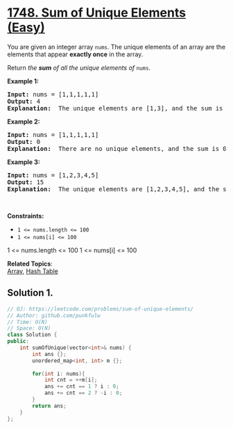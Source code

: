 # [1748. Sum of Unique Elements (Easy)](https://leetcode.com/problems/sum-of-unique-elements/)

<p>You are given an integer array <code>nums</code>. The unique elements of an array are the elements that appear <b>exactly once</b> in the array.</p>

<p>Return <em>the <b>sum</b> of all the unique elements of</em> <code>nums</code>.</p>

<p><strong>Example 1:</strong></p>

<pre><strong>Input:</strong> nums = [1,1,1,1,1]
<strong>Output:</strong> 4
<strong>Explanation: </strong> The unique elements are [1,3], and the sum is 4.
</pre>

<p><strong>Example 2:</strong></p>

<pre><strong>Input:</strong> nums = [1,1,1,1,1]
<strong>Output:</strong> 0
<strong>Explanation: </strong> There are no unique elements, and the sum is 0.
</pre>


<p><strong>Example 3:</strong></p>

<pre><strong>Input:</strong> nums = [1,2,3,4,5]
<strong>Output:</strong> 15
<strong>Explanation: </strong> The unique elements are [1,2,3,4,5], and the sum is 15.
</pre>



<p>&nbsp;</p>
<p><strong>Constraints:</strong></p>

<ul>
  <li><code>1 &lt;= nums.length &lt;= 100</code></li>
  <li><code>1 &lt;= nums[i] &lt;= 100</code></li>
</ul>

1 <= nums.length <= 100
1 <= nums[i] <= 100

**Related Topics**:  
[Array](https://leetcode.com/tag/array/), [Hash Table](https://leetcode.com/tag/hash-table/)


## Solution 1.

```cpp
// OJ: https://leetcode.com/problems/sum-of-unique-elements/
// Author: github.com/punkfulw
// Time: O(N)
// Space: O(N)
class Solution {
public:
    int sumOfUnique(vector<int>& nums) {
        int ans {};
        unordered_map<int, int> m {};
        
        for(int i: nums){
            int cnt = ++m[i];
            ans += cnt == 1 ? i : 0;
            ans += cnt == 2 ? -i : 0;
        }
        return ans;
    }
};
```
